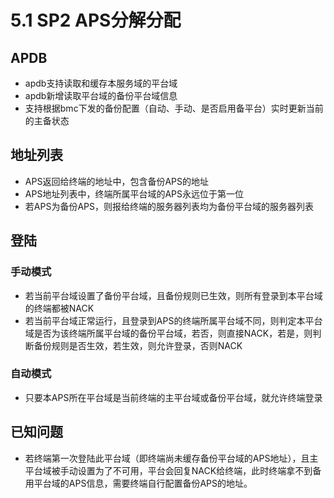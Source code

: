 # 5.1 SP2 APS分解分配

## APDB

* apdb支持读取和缓存本服务域的平台域
* apdb新增读取平台域的备份平台域信息
* 支持根据bmc下发的备份配置（自动、手动、是否启用备平台）实时更新当前的主备状态

## 地址列表

* APS返回给终端的地址中，包含备份APS的地址
* APS地址列表中，终端所属平台域的APS永远位于第一位
* 若APS为备份APS，则报给终端的服务器列表均为备份平台域的服务器列表

## 登陆

### 手动模式

* 若当前平台域设置了备份平台域，且备份规则已生效，则所有登录到本平台域的终端都被NACK
* 若当前平台域正常运行，且登录到APS的终端所属平台域不同，则判定本平台域是否为该终端所属平台域的备份平台域，若否，则直接NACK，若是，则判断备份规则是否生效，若生效，则允许登录，否则NACK

### 自动模式

* 只要本APS所在平台域是当前终端的主平台域或备份平台域，就允许终端登录


## 已知问题

* 若终端第一次登陆此平台域（即终端尚未缓存备份平台域的APS地址），且主平台域被手动设置为了不可用，平台会回复NACK给终端，此时终端拿不到备用平台域的APS信息，需要终端自行配置备份APS的地址。